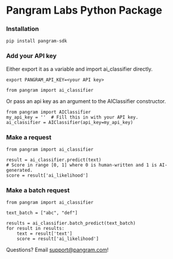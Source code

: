 # Pangram Labs Python Package

### Installation
```
pip install pangram-sdk
```

### Add your API key
Either export it as a variable and import ai_classifier directly.
```
export PANGRAM_API_KEY=<your API key>
```
```
from pangram import ai_classifier
```
Or pass an api key as an argument to the AIClassifier constructor.
```
from pangram import AIClassifier
my_api_key = ''  # Fill this in with your API key.
ai_classifier = AIClassifier(api_key=my_api_key)
```

### Make a request
```
from pangram import ai_classifier

result = ai_classifier.predict(text)
# Score in range [0, 1] where 0 is human-written and 1 is AI-generated.
score = result['ai_likelihood']
```

### Make a batch request
```
from pangram import ai_classifier

text_batch = ["abc", "def"]

results = ai_classifier.batch_predict(text_batch)
for result in results:
    text = result['text']
    score = result['ai_likelihood']
```

Questions? Email [support@pangram.com](mailto:support@pangram.com)!
